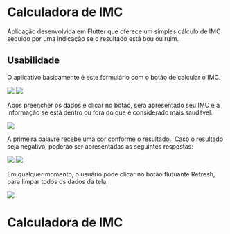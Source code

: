 # Calculadora de IMC

Aplicação desenvolvida em Flutter que oferece um simples cálculo de IMC seguido por uma indicação se o resultado está bou ou ruim.

## Usabilidade

O aplicativo basicamente é este formulário com o botão de calcular o IMC.

<img src="lib/images/index.png">

<img src="lib/images/preenchendo_dados.png">

Após preencher os dados e clicar no botão, será apresentado seu IMC e a informação se está dentro ou fora do que é considerado mais saudável.

<img src="lib/images/resultado_parabens.png">

A primeira palavre recebe uma cor conforme o resultado.. Caso o resultado seja negativo, poderão ser apresentadas as seguintes respostas:

<img src="lib/images/resultado_abaixo.png">
    
<img src="lib/images/resultado_acima.png">

Em qualquer momento, o usuário pode clicar no botão flutuante Refresh, para limpar todos os dados da tela.

<img src="/lib/images/refresh.png">


# Calculadora de IMC
